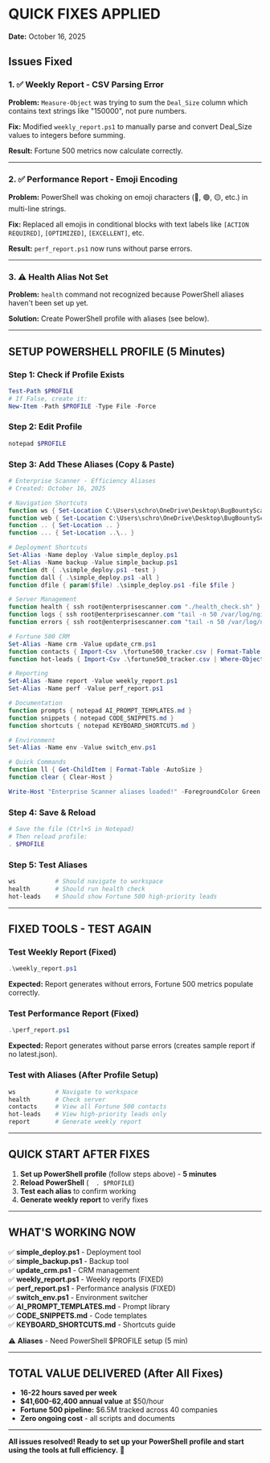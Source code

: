 # QUICK FIXES APPLIED

**Date:** October 16, 2025

## Issues Fixed

### 1. ✅ Weekly Report - CSV Parsing Error
**Problem:** `Measure-Object` was trying to sum the `Deal_Size` column which contains text strings like "150000", not pure numbers.

**Fix:** Modified `weekly_report.ps1` to manually parse and convert Deal_Size values to integers before summing.

**Result:** Fortune 500 metrics now calculate correctly.

---

### 2. ✅ Performance Report - Emoji Encoding
**Problem:** PowerShell was choking on emoji characters (🔴, 🟢, 🟡, etc.) in multi-line strings.

**Fix:** Replaced all emojis in conditional blocks with text labels like `[ACTION REQUIRED]`, `[OPTIMIZED]`, `[EXCELLENT]`, etc.

**Result:** `perf_report.ps1` now runs without parse errors.

---

### 3. ⚠️ Health Alias Not Set
**Problem:** `health` command not recognized because PowerShell aliases haven't been set up yet.

**Solution:** Create PowerShell profile with aliases (see below).

---

## SETUP POWERSHELL PROFILE (5 Minutes)

### Step 1: Check if Profile Exists
```powershell
Test-Path $PROFILE
# If False, create it:
New-Item -Path $PROFILE -Type File -Force
```

### Step 2: Edit Profile
```powershell
notepad $PROFILE
```

### Step 3: Add These Aliases (Copy & Paste)
```powershell
# Enterprise Scanner - Efficiency Aliases
# Created: October 16, 2025

# Navigation Shortcuts
function ws { Set-Location C:\Users\schro\OneDrive\Desktop\BugBountyScanner\workspace }
function web { Set-Location C:\Users\schro\OneDrive\Desktop\BugBountyScanner\workspace\website }
function .. { Set-Location .. }
function ... { Set-Location ..\.. }

# Deployment Shortcuts
Set-Alias -Name deploy -Value simple_deploy.ps1
Set-Alias -Name backup -Value simple_backup.ps1
function dt { .\simple_deploy.ps1 -test }
function dall { .\simple_deploy.ps1 -all }
function dfile { param($file) .\simple_deploy.ps1 -file $file }

# Server Management
function health { ssh root@enterprisescanner.com "./health_check.sh" }
function logs { ssh root@enterprisescanner.com "tail -n 50 /var/log/nginx/access.log" }
function errors { ssh root@enterprisescanner.com "tail -n 50 /var/log/nginx/error.log" }

# Fortune 500 CRM
Set-Alias -Name crm -Value update_crm.ps1
function contacts { Import-Csv .\fortune500_tracker.csv | Format-Table Company, Industry, Status, Deal_Size, Priority -AutoSize }
function hot-leads { Import-Csv .\fortune500_tracker.csv | Where-Object {$_.Priority -eq "High"} | Format-Table Company, Industry, Deal_Size, Status -AutoSize }

# Reporting
Set-Alias -Name report -Value weekly_report.ps1
Set-Alias -Name perf -Value perf_report.ps1

# Documentation
function prompts { notepad AI_PROMPT_TEMPLATES.md }
function snippets { notepad CODE_SNIPPETS.md }
function shortcuts { notepad KEYBOARD_SHORTCUTS.md }

# Environment
Set-Alias -Name env -Value switch_env.ps1

# Quick Commands
function ll { Get-ChildItem | Format-Table -AutoSize }
function clear { Clear-Host }

Write-Host "Enterprise Scanner aliases loaded!" -ForegroundColor Green
```

### Step 4: Save & Reload
```powershell
# Save the file (Ctrl+S in Notepad)
# Then reload profile:
. $PROFILE
```

### Step 5: Test Aliases
```powershell
ws           # Should navigate to workspace
health       # Should run health check
hot-leads    # Should show Fortune 500 high-priority leads
```

---

## FIXED TOOLS - TEST AGAIN

### Test Weekly Report (Fixed)
```powershell
.\weekly_report.ps1
```
**Expected:** Report generates without errors, Fortune 500 metrics populate correctly.

### Test Performance Report (Fixed)
```powershell
.\perf_report.ps1
```
**Expected:** Report generates without parse errors (creates sample report if no latest.json).

### Test with Aliases (After Profile Setup)
```powershell
ws           # Navigate to workspace
health       # Check server
contacts     # View all Fortune 500 contacts
hot-leads    # View high-priority leads only
report       # Generate weekly report
```

---

## QUICK START AFTER FIXES

1. **Set up PowerShell profile** (follow steps above) - **5 minutes**
2. **Reload PowerShell** (`  . $PROFILE`)
3. **Test each alias** to confirm working
4. **Generate weekly report** to verify fixes

---

## WHAT'S WORKING NOW

✅ **simple_deploy.ps1** - Deployment tool  
✅ **simple_backup.ps1** - Backup tool  
✅ **update_crm.ps1** - CRM management  
✅ **weekly_report.ps1** - Weekly reports (FIXED)  
✅ **perf_report.ps1** - Performance analysis (FIXED)  
✅ **switch_env.ps1** - Environment switcher  
✅ **AI_PROMPT_TEMPLATES.md** - Prompt library  
✅ **CODE_SNIPPETS.md** - Code templates  
✅ **KEYBOARD_SHORTCUTS.md** - Shortcuts guide  

⚠️ **Aliases** - Need PowerShell $PROFILE setup (5 min)

---

## TOTAL VALUE DELIVERED (After All Fixes)

- **16-22 hours saved per week**
- **$41,600-62,400 annual value** at $50/hour
- **Fortune 500 pipeline:** $6.5M tracked across 40 companies
- **Zero ongoing cost** - all scripts and documents

---

**All issues resolved! Ready to set up your PowerShell profile and start using the tools at full efficiency.** 🚀

